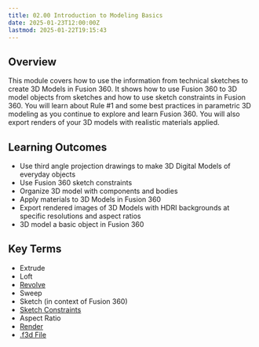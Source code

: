 ```yaml
---
title: 02.00 Introduction to Modeling Basics
date: 2025-01-23T12:00:00Z
lastmod: 2025-01-22T19:15:43
---
```


## Overview

This module covers how to use the information from technical sketches to create 3D Models in Fusion 360. It shows how to use Fusion 360 to 3D model objects from sketches and how to use sketch constraints in Fusion 360. You will learn about Rule #1 and some best practices in parametric 3D modeling as you continue to explore and learn Fusion 360. You will also export renders of your 3D models with realistic materials applied.

## Learning Outcomes

- Use third angle projection drawings to make 3D Digital Models of everyday objects
- Use Fusion 360 sketch constraints
- Organize 3D model with components and bodies
- Apply materials to 3D Models in Fusion 360
- Export rendered images of 3D Models with HDRI backgrounds at specific resolutions and aspect ratios
- 3D model a basic object in Fusion 360

## Key Terms

- Extrude
- Loft
- [Revolve](../../../../3d-modeling/fusion-360/revolve-tool-fusion-360.md)
- Sweep
- Sketch (in context of Fusion 360)
- [Sketch Constraints](../../../../3d-modeling/fusion-360/sketch-constraints-fusion-360.md)
- Aspect Ratio
- [Render](../../../../3d-modeling/fusion-360/basic-rendering-fusion-360.md)
- [.f3d File](../../../../3d-modeling/fusion-360/export-f3d-file-fusion-360.md)
